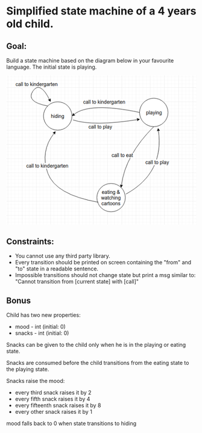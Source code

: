# Simplified state machine of a 4 years old child.

## Goal:
Build a state machine based on the diagram below in your favourite language.
The initial state is playing.

![States](states.png?raw=true "States")

## Constraints:
* You cannot use any third party library.
* Every transition should be printed on screen containing the "from" and "to" state in a readable sentence.
* Impossible transitions should not change state but print a msg similar to: "Cannot transition from [current state] with [call]"

## Bonus
Child has two new properties:
* mood - int (initial: 0)
* snacks - int (initial: 0)

Snacks can be given to the child only when he is in the playing or eating state.

Snacks are consumed before the child transitions from the eating state to the playing state.

Snacks raise the mood:
* every third snack raises it by 2
* every fifth snack raises it by 4
* every fifteenth snack raises it by 8
* every other snack raises it by 1

mood falls back to 0 when state transitions to hiding
